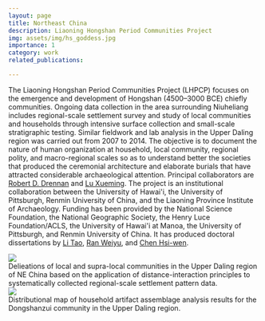 ```yaml
---
layout: page
title: Northeast China
description: Liaoning Hongshan Period Communities Project
img: assets/img/hs_goddess.jpg
importance: 1
category: work
related_publications:

---
```


The Liaoning Hongshan Period Communities Project (LHPCP) focuses on the emergence and development of Hongshan (4500–3000 BCE) chiefly communities. Ongoing data collection in the area surrounding Niuheliang includes regional-scale settlement survey and study of local communities and households through intensive surface collection and small-scale stratigraphic testing. Similar fieldwork and lab analysis in the Upper Daling region was carried out from 2007 to 2014. The objective is to document the nature of human organization at household, local community, regional polity, and macro-regional scales so as to understand better the societies that produced the ceremonial architecture and elaborate burials that have attracted considerable archaeological attention. Principal collaborators are <a href="https://www.anthropology.pitt.edu/people/robert-d-drennan">Robert D. Drennan<a/> and <a href="http://lsxy.ruc.edu.cn/szdw/kgwbxk/58bc03dbdab7497b824a6cc158f495f4.htm">Lu Xueming<a/>. The project is an institutional collaboration between the University of Hawai'i, the University of Pittsburgh, Renmin University of China, and the Liaoning Province Institute of Archaeology. Funding has been provided by the National Science Foundation, the National Geographic Society, the Henry Luce Foundation/ACLS, the University of Hawai'i at Manoa, the University of Pittsburgh, and Renmin University of China. It has produced doctoral dissertations by <a href="http://d-scholarship.pitt.edu/27598/">Li Tao<a/>, <a href="http://d-scholarship.pitt.edu/42109/">Ran Weiyu<a/>, and <a href="http://d-scholarship.pitt.edu/44436/">Chen Hsi-wen<a/>.

<div class="img_row">
    <img class="col three" src="{{ site.baseurl }}/assets/img/ud_surfaces_new.jpg">
</div>
<div class="col three caption">
    Delieations of local and supra-local communities in the Upper Daling region of NE China based on the application of distance-interaction principles to systematically collected regional-scale settlement pattern data.
</div>
<div class="img_row">
    <img class="col three" src="{{ site.baseurl }}/assets/img/hs_loc_comms.jpg">
</div>
<div class="col three caption">
  Distributional map of household artifact assemblage analysis results for the Dongshanzui community in the Upper Daling region.
</div>
